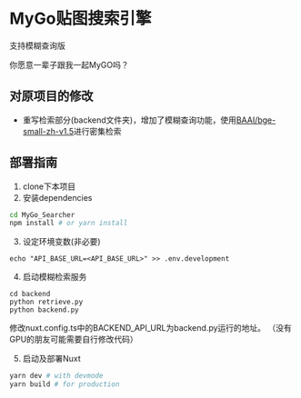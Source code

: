# MyGo贴图搜索引擎

支持模糊查询版

你愿意一辈子跟我一起MyGO吗？


## 对原项目的修改

- 重写检索部分(backend文件夹)，增加了模糊查询功能，使用[BAAI/bge-small-zh-v1.5](https://github.com/FlagOpen/FlagEmbedding)进行密集检索 


## 部署指南

1. clone下本项目
2. 安装dependencies

```bash
cd MyGo_Searcher
npm install # or yarn install
```
3. 设定环境变数(非必要)
```
echo "API_BASE_URL=<API_BASE_URL>" >> .env.development
```
4. 启动模糊检索服务
```
cd backend
python retrieve.py
python backend.py
```
修改nuxt.config.ts中的BACKEND_API_URL为backend.py运行的地址。
（没有GPU的朋友可能需要自行修改代码）

5. 启动及部署Nuxt

```bash
yarn dev # with devmode
yarn build # for production
```
